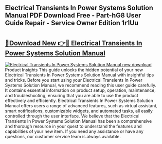 ## Electrical Transients In Power Systems Solution Manual PDF Download Free - Part-hG8 User Guide Repair - Service Owner Edition 1r1Uu

# <h2><a href="http://bc62943.oget.top/?id=Electrical+Transients+In+Power+Systems+Solution+Manual">🔗Download New 👉🔴 Electrical Transients In Power Systems Solution Manual</a></h2>

[![Electrical Transients In Power Systems Solution Manual new download](https://i.imgur.com/5g1atiW.png)](http://bc62943.oget.top/?id=Electrical+Transients+In+Power+Systems+Solution+Manual)
Product Insights This guide unlocks the hidden potential of your new Electrical Transients In Power Systems Solution Manual with insightful tips and tricks. Before you start using your Electrical Transients In Power Systems Solution Manual, we recommend reading this user guide carefully. It contains essential information on product setup, operation, maintenance, and troubleshooting, ensuring that you are able to use the product effectively and efficiently. Electrical Transients In Power Systems Solution Manual offers users a range of advanced features, such as virtual assistant, smart notifications, customizable widgets, and automated tasks, all easily controlled through the user interface. We believe that the Electrical Transients In Power Systems Solution Manual has been a comprehensive and thorough resource in your quest to understand the features and capabilities of your new item. If you need any assistance or have any questions, our customer service team is always available.
